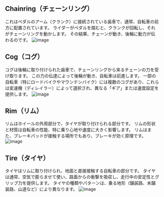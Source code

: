 ## Chainring（チェーンリング）
これはペダルのアーム（クランク）に接続されている歯車で、通常、自転車の前方に配置されています。
ライダーがペダルを踏むと、クランクが回転し、それがチェーンリングを動かします。
その結果、チェーンが動き、後輪に動力が伝わるのです。
![image](https://img17.shop-pro.jp/PA01150/195/product/88775865_th.jpg)

## Cog（コグ）
コグは後輪に取り付けられた歯車で、チェーンリングから来るチェーンの力を受け取ります。
この力の伝達によって後輪が動き、自転車は前進します。
一部の自転車（特にロードバイクやマウンテンバイク）には複数のコグがあり、これらは変速機（ディレイラー）によって選択され、異なる「ギア」または速度設定を提供します。
![image](https://img17.shop-pro.jp/PA01150/195/product/40922124_th.jpg)

## Rim（リム）
リムはホイールの外周部分で、タイヤが取り付けられる部分です。
リムの形状と材質は自転車の性能、特に乗り心地や速度に大きく影響します。
リムはまた、ブレーキパッドが接触する場所でもあり、ブレーキが効く原理です。
![image](https://img17.shop-pro.jp/PA01150/195/product/39285472_th.jpg)

## Tire（タイヤ）
タイヤはリムに取り付けられ、地面と直接接触する自転車の部分です。
タイヤは通常、空気で膨らませて使い、路面からの衝撃を吸収し、走行中の安定性とグリップ力を提供します。
タイヤの種類やパターンは、乗る地形（舗装路、未舗装路、山道など）により異なります。
![image](https://img17.shop-pro.jp/PA01150/195/product/103714899_th.jpg)
